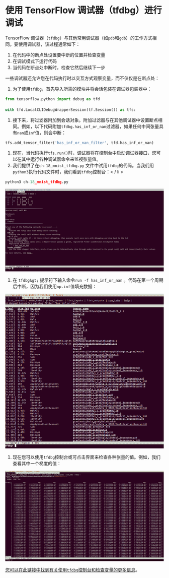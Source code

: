 # 使用 TensorFlow 调试器（tfdbg）进行调试

TensorFlow 调试器（`tfdbg`）与其他常用调试器（如`pdb`和`gdb`）的工作方式相同。要使用调试器，该过程通常如下：

1.  在代码中的断点处设置要中断的位置并检查变量
2.  在调试模式下运行代码
3.  当代码在断点处中断时，检查它然后继续下一步

一些调试器还允许您在代码执行时以交互方式观察变量，而不仅仅是在断点处：

1.  为了使用`tfdbg`，首先导入所需的模块并将会话包装在调试器包装器中：

```py
from tensorflow.python import debug as tfd

with tfd.LocalCLIDebugWrapperSession(tf.Session()) as tfs:
```

1.  接下来，将过滤器附加到会话对象。附加过滤器与在其他调试器中设置断点相同。例如，以下代码附加`tfdbg.has_inf_or_nan`过滤器，如果任何中间张量具有`nan`或`inf`值，则会中断：

```py
tfs.add_tensor_filter('has_inf_or_nan_filter', tfd.has_inf_or_nan)
```

1.  现在，当代码执行`tfs.run()`时，调试器将在控制台中启动调试器接口，您可以在其中运行各种调试器命令来监视张量值。
2.  我们提供了在`ch-18_mnist_tfdbg.py` 文件中试用`tfdbg`的代码。当我们用`python3`执行代码文件时，我们看到`tfdbg`控制台：&lt; / li &gt;

```py
python3 ch-18_mnist_tfdbg.py
```

![](img/028e301e-7560-4cc4-bc10-63625534c2c3.png)

1.  在 `tfdbg&gt;` 提示符下输入命令`run -f has_inf_or_nan` 。代码在第一个周期后中断，因为我们使用`np.inf`值填充数据：

![](img/5d59edaa-a409-4f87-ba9f-c690fbbe820a.png)

1.  现在您可以使用`tfdbg`控制台或可点击界面来检查各种张量的值。例如，我们查看其中一个梯度的值：

![](img/10bbefc3-6401-4e19-bbf2-9e0113f6e035.png)

[您可以在此链接中找到有关使用`tfdbg`控制台和检查变量的更多信息](https://www.tensorflow.org/programmers_guide/debugger)。